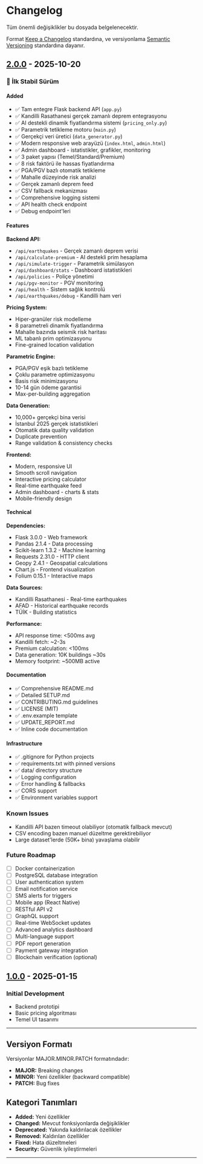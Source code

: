 # Changelog

Tüm önemli değişiklikler bu dosyada belgelenecektir.

Format [Keep a Changelog](https://keepachangelog.com/en/1.0.0/) standardına,
ve versiyonlama [Semantic Versioning](https://semver.org/spec/v2.0.0.html) standardına dayanır.

## [2.0.0] - 2025-10-20

### 🎉 İlk Stabil Sürüm

#### Added
- ✅ Tam entegre Flask backend API (`app.py`)
- ✅ Kandilli Rasathanesi gerçek zamanlı deprem entegrasyonu
- ✅ AI destekli dinamik fiyatlandırma sistemi (`pricing_only.py`)
- ✅ Parametrik tetikleme motoru (`main.py`)
- ✅ Gerçekçi veri üretici (`data_generator.py`)
- ✅ Modern responsive web arayüzü (`index.html`, `admin.html`)
- ✅ Admin dashboard - istatistikler, grafikler, monitoring
- ✅ 3 paket yapısı (Temel/Standard/Premium)
- ✅ 8 risk faktörü ile hassas fiyatlandırma
- ✅ PGA/PGV bazlı otomatik tetikleme
- ✅ Mahalle düzeyinde risk analizi
- ✅ Gerçek zamanlı deprem feed
- ✅ CSV fallback mekanizması
- ✅ Comprehensive logging sistemi
- ✅ API health check endpoint
- ✅ Debug endpoint'leri

#### Features

**Backend API:**
- `/api/earthquakes` - Gerçek zamanlı deprem verisi
- `/api/calculate-premium` - AI destekli prim hesaplama
- `/api/simulate-trigger` - Parametrik simülasyon
- `/api/dashboard/stats` - Dashboard istatistikleri
- `/api/policies` - Poliçe yönetimi
- `/api/pgv-monitor` - PGV monitoring
- `/api/health` - Sistem sağlık kontrolü
- `/api/earthquakes/debug` - Kandilli ham veri

**Pricing System:**
- Hiper-granüler risk modelleme
- 8 parametreli dinamik fiyatlandırma
- Mahalle bazında seismik risk haritası
- ML tabanlı prim optimizasyonu
- Fine-grained location validation

**Parametric Engine:**
- PGA/PGV eşik bazlı tetikleme
- Çoklu parametre optimizasyonu
- Basis risk minimizasyonu
- 10-14 gün ödeme garantisi
- Max-per-building aggregation

**Data Generation:**
- 10,000+ gerçekçi bina verisi
- İstanbul 2025 gerçek istatistikleri
- Otomatik data quality validation
- Duplicate prevention
- Range validation & consistency checks

**Frontend:**
- Modern, responsive UI
- Smooth scroll navigation
- Interactive pricing calculator
- Real-time earthquake feed
- Admin dashboard - charts & stats
- Mobile-friendly design

#### Technical

**Dependencies:**
- Flask 3.0.0 - Web framework
- Pandas 2.1.4 - Data processing
- Scikit-learn 1.3.2 - Machine learning
- Requests 2.31.0 - HTTP client
- Geopy 2.4.1 - Geospatial calculations
- Chart.js - Frontend visualization
- Folium 0.15.1 - Interactive maps

**Data Sources:**
- Kandilli Rasathanesi - Real-time earthquakes
- AFAD - Historical earthquake records
- TÜİK - Building statistics

**Performance:**
- API response time: <500ms avg
- Kandilli fetch: ~2-3s
- Premium calculation: <100ms
- Data generation: 10K buildings ~30s
- Memory footprint: ~500MB active

#### Documentation
- ✅ Comprehensive README.md
- ✅ Detailed SETUP.md
- ✅ CONTRIBUTING.md guidelines
- ✅ LICENSE (MIT)
- ✅ .env.example template
- ✅ UPDATE_REPORT.md
- ✅ Inline code documentation

#### Infrastructure
- ✅ .gitignore for Python projects
- ✅ requirements.txt with pinned versions
- ✅ data/ directory structure
- ✅ Logging configuration
- ✅ Error handling & fallbacks
- ✅ CORS support
- ✅ Environment variables support

### Known Issues
- Kandilli API bazen timeout olabiliyor (otomatik fallback mevcut)
- CSV encoding bazen manuel düzeltme gerektirebiliyor
- Large dataset'lerde (50K+ bina) yavaşlama olabilir

### Future Roadmap
- [ ] Docker containerization
- [ ] PostgreSQL database integration
- [ ] User authentication system
- [ ] Email notification service
- [ ] SMS alerts for triggers
- [ ] Mobile app (React Native)
- [ ] RESTful API v2
- [ ] GraphQL support
- [ ] Real-time WebSocket updates
- [ ] Advanced analytics dashboard
- [ ] Multi-language support
- [ ] PDF report generation
- [ ] Payment gateway integration
- [ ] Blockchain verification (optional)

## [1.0.0] - 2025-01-15

### Initial Development
- Backend prototipi
- Basic pricing algoritması
- Temel UI tasarımı

---

## Versiyon Formatı

Versiyonlar MAJOR.MINOR.PATCH formatındadır:
- **MAJOR:** Breaking changes
- **MINOR:** Yeni özellikler (backward compatible)
- **PATCH:** Bug fixes

## Kategori Tanımları

- **Added:** Yeni özellikler
- **Changed:** Mevcut fonksiyonlarda değişiklikler
- **Deprecated:** Yakında kaldırılacak özellikler
- **Removed:** Kaldırılan özellikler
- **Fixed:** Hata düzeltmeleri
- **Security:** Güvenlik iyileştirmeleri

---

[2.0.0]: https://github.com/[kullanici-adi]/dask-plus-parametrik/releases/tag/v2.0.0
[1.0.0]: https://github.com/[kullanici-adi]/dask-plus-parametrik/releases/tag/v1.0.0
